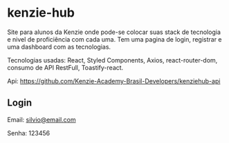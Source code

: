 # kenzie-hub

Site para alunos da Kenzie onde pode-se colocar suas stack de tecnologia e nivel de proficiência com cada uma. 
Tem uma pagina de login, registrar e uma dashboard com as tecnologias.

Tecnologias usadas: React, Styled Components, Axios, react-router-dom, consumo de API RestFull, Toastify-react. 

Api: https://github.com/Kenzie-Academy-Brasil-Developers/kenziehub-api

## Login
Email: silvio@email.com

Senha: 123456
